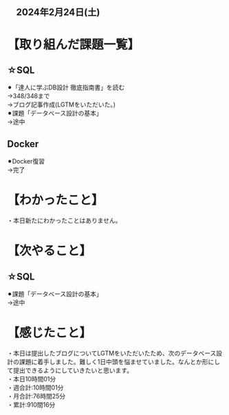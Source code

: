 ## 　2024年2月24日(土)
# 【取り組んだ課題一覧】
## ☆SQL
⚫︎「達人に学ぶDB設計 徹底指南書」を読む<br>
→348/348まで<br>
→ブログ記事作成(LGTMをいただいた。)<br>
⚫︎課題「データベース設計の基本」<br>
→途中<br>
## Docker
⚫︎Docker復習<br>
→完了<br>
# 【わかったこと】
・本日新たにわかったことはありません。<br>
# 【次やること】
## ☆SQL
⚫︎課題「データベース設計の基本」<br>
→途中<br>
# 【感じたこと】
・本日は提出したブログについてLGTMをいただいたため、次のデータベース設計の課題に着手しました。難しく1日中頭を悩ませていました。なんとか形にして提出できるようにしていきたいと思います。<br>
・本日10時間01分<br>
・週合計:10時間01分<br>
・月合計:76時間25分<br>
・累計:910間16分<br>
